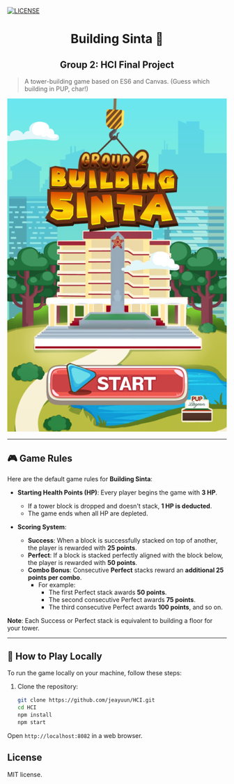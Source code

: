 [![LICENSE](https://img.shields.io/badge/license-MIT-blue.svg)](LICENSE)

<h1 align="center">Building Sinta 🍃</h1>
<h2 align="center">Group 2: HCI Final Project</h2>

> A tower-building game based on ES6 and Canvas. (Guess which building in PUP, char!)

<p align="center">
  <img src="sneakpeek.png" alt="Sneak Peek of Building Sinta"/>
</p>

---

## 🎮 Game Rules

Here are the default game rules for **Building Sinta**:

- **Starting Health Points (HP)**: Every player begins the game with **3 HP**. 
  - If a tower block is dropped and doesn't stack, **1 HP is deducted**. 
  - The game ends when all HP are depleted.

- **Scoring System**:
  - **Success**: When a block is successfully stacked on top of another, the player is rewarded with **25 points**.
  - **Perfect**: If a block is stacked perfectly aligned with the block below, the player is rewarded with **50 points**.
  - **Combo Bonus**: Consecutive **Perfect** stacks reward an **additional 25 points per combo**. 
    - For example:
      - The first Perfect stack awards **50 points**.
      - The second consecutive Perfect awards **75 points**.
      - The third consecutive Perfect awards **100 points**, and so on.

**Note**: Each Success or Perfect stack is equivalent to building a floor for your tower.

---

## 🚀 How to Play Locally

To run the game locally on your machine, follow these steps:

1. Clone the repository:
   ```bash
   git clone https://github.com/jeayuun/HCI.git
   cd HCI
   npm install
   npm start
   ```
Open `http://localhost:8082` in a web browser.

## License

MIT license.
